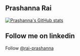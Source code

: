 ## Prashanna Rai

[![Prashanna's GitHub stats](https://github-readme-stats.vercel.app/api?username=rai-prashanna)](https://github.com/anuraghazra/github-readme-stats)


## Follow me on linkedin

Follow [@rai-prashanna](https://www.linkedin.com/in/prashanna-rai/)


